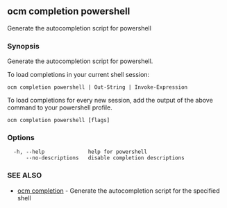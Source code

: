 ## ocm completion powershell

Generate the autocompletion script for powershell

### Synopsis

Generate the autocompletion script for powershell.

To load completions in your current shell session:

	ocm completion powershell | Out-String | Invoke-Expression

To load completions for every new session, add the output of the above command
to your powershell profile.


```
ocm completion powershell [flags]
```

### Options

```
  -h, --help              help for powershell
      --no-descriptions   disable completion descriptions
```

### SEE ALSO

* [ocm completion](ocm_completion.md)	 - Generate the autocompletion script for the specified shell


